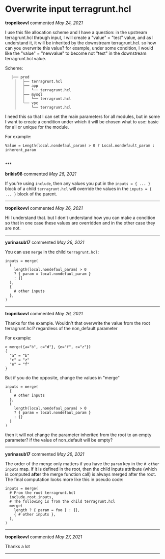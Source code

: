 # Overwrite input terragrunt.hcl

**tropnikovvl** commented *May 24, 2021*

I use this file allocation scheme and I have a question: in the upstream terragrunt.hcl through input, I will create a "value" = "test" value, and as I understand it, it will be inherited by the downstream terragrunt.hcl.  so how can you overwrite this value?  for example, under some condition, I would like the "value" = "newvalue" to become not "test" in the downstream terragrunt.hcl value.

Scheme:
```
   ├── prod
    │   ├── terragrunt.hcl
    │   ├── app
    │   │   └── terragrunt.hcl
    │   ├── mysql
    │   │   └── terragrunt.hcl
    │   └── vpc
    │       └── terragrunt.hcl
```

I need this so that I can set the main parameters for all modules, but in some I want to create a condition under which it will be chosen what to use: basic for all or unique for the module.

For example:
```
Value = Length(local.nondefaul_param) > 0 ? Local.nondefault_param : inherent_param
```
<br />
***


**brikis98** commented *May 26, 2021*

If you're using `include`, then any values you put in the `inputs = { ... }` block of a child `terragrunt.hcl` will override the values in the `inputs = { ... }` block of the parent.
***

**tropnikovvl** commented *May 26, 2021*

Hi
I understand that.
but I don't understand how you can make a condition so that in one case these values are overridden and in the other case they are not.
***

**yorinasub17** commented *May 26, 2021*

You can use `merge` in the child `terragrunt.hcl`:

```
inputs = merge(
  (
    length(local.nondefaul_param) > 0
    ? { param = local.nondefaul_param }
    : {}
  ),
  {
    # other inputs
  },
)
```
***

**tropnikovvl** commented *May 26, 2021*

Thanks for the example.
Wouldn't that overwrite the value from the root terragrunt.hcl? regardless of the non_default parameter

For example:
```
> merge({a="b", c="d"}, {e="f", c="z"})
{
  "a" = "b"
  "c" = "z"
  "e" = "f"
}
```

But if you do the opposite, change the values in "merge"

```
inputs = merge(
  {
    # other inputs
  },
  (
    length(local.nondefaul_param) > 0
    ? { param = local.nondefaul_param }
    : {}
  )
)
```

then it will not change the parameter inherited from the root to an empty parameter? if the value of non_default will be empty?
***

**yorinasub17** commented *May 26, 2021*

The order of the merge only matters if you have the `param` key in the `# other inputs` map. If it is defined in the root, then the child inputs attribute (which is computed **after** the merge function call) is always merged after the root. The final computation looks more like this in pseudo code:

```
inputs = merge(
  # From the root terragrunt.hcl
  include.root.inputs,
  # The following is from the child terragrunt.hcl
  merge(
    length ? { param = foo } : {},
    { # other inputs },
  ),
)
```
***

**tropnikovvl** commented *May 27, 2021*

Thanks a lot
***

